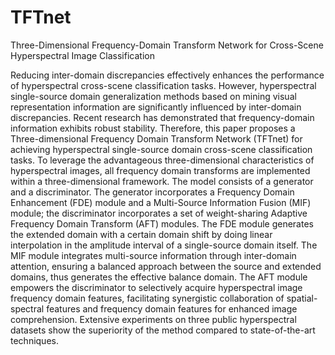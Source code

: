 # TFTnet
Three-Dimensional Frequency-Domain Transform Network for Cross-Scene Hyperspectral Image Classification

Reducing inter-domain discrepancies effectively enhances the performance of hyperspectral cross-scene classification tasks. However, hyperspectral single-source domain generalization methods based on mining visual representation information are significantly influenced by inter-domain discrepancies. Recent research has demonstrated that frequency-domain information exhibits robust stability. Therefore, this paper proposes a Three-dimensional Frequency Domain Transform Network (TFTnet) for achieving hyperspectral single-source domain cross-scene classification tasks. To leverage the advantageous three-dimensional characteristics of hyperspectral images, all frequency domain transforms are implemented within a three-dimensional framework. The model consists of a generator and a discriminator. The generator incorporates a Frequency Domain Enhancement (FDE) module and a Multi-Source Information Fusion (MIF) module; the discriminator incorporates a set of weight-sharing Adaptive Frequency Domain Transform (AFT) modules. The FDE module generates the extended domain with a certain domain shift by doing linear interpolation in the amplitude interval of a single-source domain itself. The MIF module integrates multi-source information through inter-domain attention, ensuring a balanced approach between the source and extended domains, thus generates the effective balance domain. The AFT module empowers the discriminator to selectively acquire hyperspectral image frequency domain features, facilitating synergistic collaboration of spatial-spectral features  and frequency domain features for enhanced image comprehension. Extensive experiments on three public hyperspectral datasets show the superiority of the method compared to state-of-the-art techniques.
